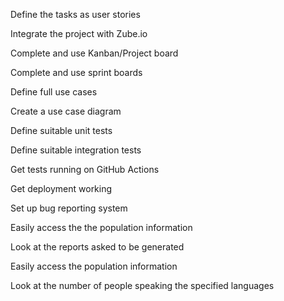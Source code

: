 Define the tasks as user stories

Integrate the project with Zube.io

Complete and use Kanban/Project board

Complete and use sprint boards

Define full use cases

Create a use case diagram

Define suitable unit tests

Define suitable integration tests

Get tests running on GitHub Actions

Get deployment working

Set up bug reporting system

Easily access the the population information

Look at the reports asked to be generated

Easily access the population information

Look at the number of people speaking the specified languages